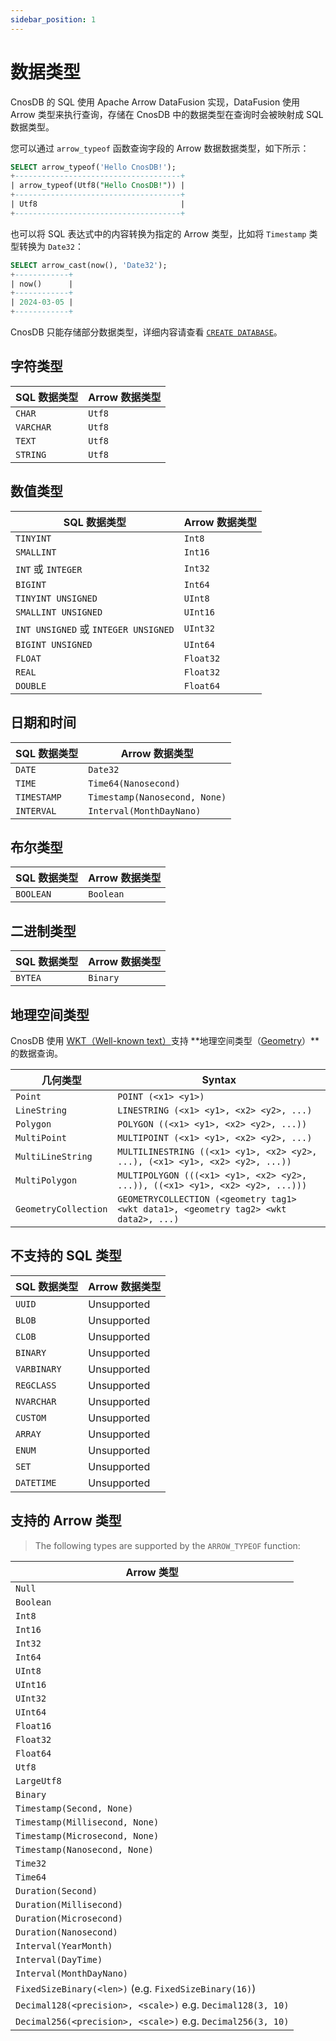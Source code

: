 ```yaml
---
sidebar_position: 1
---
```


# 数据类型

CnosDB 的 SQL 使用 Apache Arrow DataFusion 实现，DataFusion 使用 Arrow 类型来执行查询，存储在 CnosDB 中的数据类型在查询时会被映射成 SQL 数据类型。

您可以通过 `arrow_typeof` 函数查询字段的 Arrow 数据数据类型，如下所示：

```sql {1}
SELECT arrow_typeof('Hello CnosDB!');
+-------------------------------------+
| arrow_typeof(Utf8("Hello CnosDB!")) |
+-------------------------------------+
| Utf8                                |
+-------------------------------------+
```

也可以将 SQL 表达式中的内容转换为指定的 Arrow 类型，比如将 `Timestamp` 类型转换为 `Date32`：

```sql {1}
SELECT arrow_cast(now(), 'Date32');
+------------+
| now()      |
+------------+
| 2024-03-05 |
+------------+
```

CnosDB 只能存储部分数据类型，详细内容请查看 [`CREATE DATABASE`](ddl#create-database)。

## 字符类型

| SQL 数据类型  | Arrow 数据类型 |
| --------- | ---------- |
| `CHAR`    | `Utf8`     |
| `VARCHAR` | `Utf8`     |
| `TEXT`    | `Utf8`     |
| `STRING`  | `Utf8`     |

## 数值类型

| SQL 数据类型                            | Arrow 数据类型 |
| ----------------------------------- | ---------- |
| `TINYINT`                           | `Int8`     |
| `SMALLINT`                          | `Int16`    |
| `INT` 或 `INTEGER`                   | `Int32`    |
| `BIGINT`                            | `Int64`    |
| `TINYINT UNSIGNED`                  | `UInt8`    |
| `SMALLINT UNSIGNED`                 | `UInt16`   |
| `INT UNSIGNED` 或 `INTEGER UNSIGNED` | `UInt32`   |
| `BIGINT UNSIGNED`                   | `UInt64`   |
| `FLOAT`                             | `Float32`  |
| `REAL`                              | `Float32`  |
| `DOUBLE`                            | `Float64`  |

## 日期和时间

| SQL 数据类型    | Arrow 数据类型                    |
| ----------- | ----------------------------- |
| `DATE`      | `Date32`                      |
| `TIME`      | `Time64(Nanosecond)`          |
| `TIMESTAMP` | `Timestamp(Nanosecond, None)` |
| `INTERVAL`  | `Interval(MonthDayNano)`      |

## 布尔类型

| SQL 数据类型  | Arrow 数据类型 |
| --------- | ---------- |
| `BOOLEAN` | `Boolean`  |

## 二进制类型

| SQL 数据类型 | Arrow 数据类型 |
| -------- | ---------- |
| `BYTEA`  | `Binary`   |

## 地理空间类型

CnosDB 使用 [WKT（Well-known text）](https://en.wikipedia.org/wiki/Well-known_text_representation_of_geometry)支持 \*\*地理空间类型（[Geometry](https://en.wikipedia.org/wiki/Geometry)）\*\*的数据查询。

| 几何类型                 | Syntax                                                                               |
| -------------------- | ------------------------------------------------------------------------------------ |
| `Point`              | `POINT (<x1> <y1>)`                                                                  |
| `LineString`         | `LINESTRING (<x1> <y1>, <x2> <y2>, ...)`                                             |
| `Polygon`            | `POLYGON ((<x1> <y1>, <x2> <y2>, ...))`                                              |
| `MultiPoint`         | `MULTIPOINT (<x1> <y1>, <x2> <y2>, ...)`                                             |
| `MultiLineString`    | `MULTILINESTRING ((<x1> <y1>, <x2> <y2>, ...), (<x1> <y1>, <x2> <y2>, ...))`         |
| `MultiPolygon`       | `MULTIPOLYGON (((<x1> <y1>, <x2> <y2>, ...)), ((<x1> <y1>, <x2> <y2>, ...)))`        |
| `GeometryCollection` | `GEOMETRYCOLLECTION (<geometry tag1> <wkt data1>, <geometry tag2> <wkt data2>, ...)` |

## 不支持的 SQL 类型

| SQL 数据类型    | Arrow 数据类型  |
| ----------- | ----------- |
| `UUID`      | Unsupported |
| `BLOB`      | Unsupported |
| `CLOB`      | Unsupported |
| `BINARY`    | Unsupported |
| `VARBINARY` | Unsupported |
| `REGCLASS`  | Unsupported |
| `NVARCHAR`  | Unsupported |
| `CUSTOM`    | Unsupported |
| `ARRAY`     | Unsupported |
| `ENUM`      | Unsupported |
| `SET`       | Unsupported |
| `DATETIME`  | Unsupported |

## 支持的 Arrow 类型

> The following types are supported by the `ARROW_TYPEOF` function:

| Arrow 类型                                                                                                 |
| -------------------------------------------------------------------------------------------------------- |
| `Null`                                                                                                   |
| `Boolean`                                                                                                |
| `Int8`                                                                                                   |
| `Int16`                                                                                                  |
| `Int32`                                                                                                  |
| `Int64`                                                                                                  |
| `UInt8`                                                                                                  |
| `UInt16`                                                                                                 |
| `UInt32`                                                                                                 |
| `UInt64`                                                                                                 |
| `Float16`                                                                                                |
| `Float32`                                                                                                |
| `Float64`                                                                                                |
| `Utf8`                                                                                                   |
| `LargeUtf8`                                                                                              |
| `Binary`                                                                                                 |
| `Timestamp(Second, None)`                                                                                |
| `Timestamp(Millisecond, None)`                                                                           |
| `Timestamp(Microsecond, None)`                                                                           |
| `Timestamp(Nanosecond, None)`                                                                            |
| `Time32`                                                                                                 |
| `Time64`                                                                                                 |
| `Duration(Second)`                                                                                       |
| `Duration(Millisecond)`                                                                                  |
| `Duration(Microsecond)`                                                                                  |
| `Duration(Nanosecond)`                                                                                   |
| `Interval(YearMonth)`                                                                                    |
| `Interval(DayTime)`                                                                                      |
| `Interval(MonthDayNano)`                                                                                 |
| `FixedSizeBinary(<len>)` (e.g. `FixedSizeBinary(16)`) |
| `Decimal128(<precision>, <scale>)` e.g. `Decimal128(3, 10)`              |
| `Decimal256(<precision>, <scale>)` e.g. `Decimal256(3, 10)`              |

